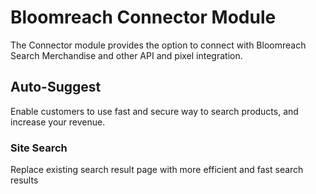 # Bloomreach Connector Module

The Connector module provides the option to connect with Bloomreach Search Merchandise and other API and pixel integration.


## Auto-Suggest
Enable customers to use fast and secure way to search products, and increase your revenue.
### Site Search

Replace existing search result page with more efficient and fast search results

